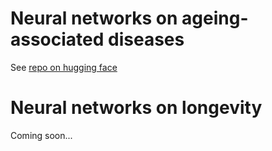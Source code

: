 # Neural networks on ageing-associated diseases
See [repo on hugging face](https://huggingface.co/just-dna-seq/GenNet)

# Neural networks on longevity
Coming soon...
